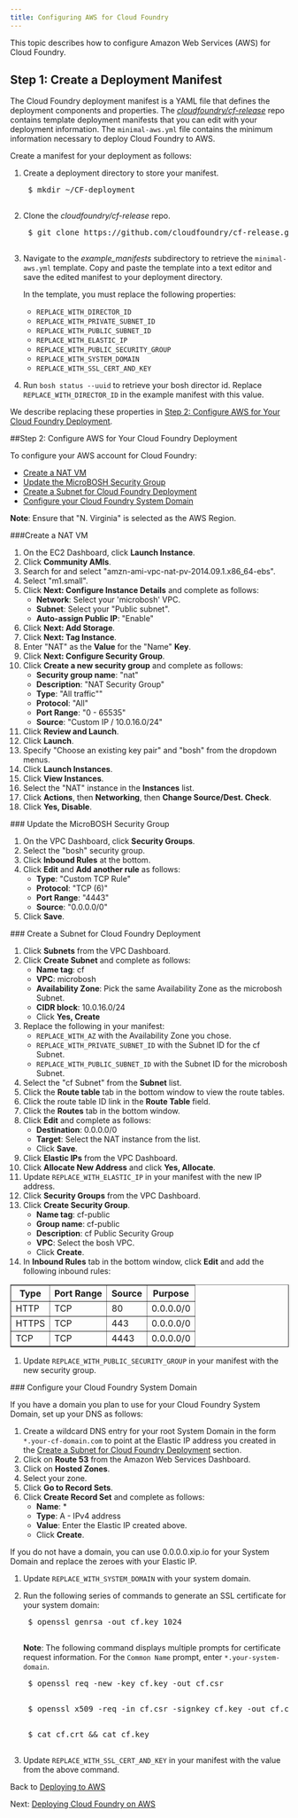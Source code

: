 ```yaml
---
title: Configuring AWS for Cloud Foundry
---
```


This topic describes how to configure Amazon Web Services (AWS) for Cloud Foundry.

## <a id="create-cf-manifest"></a>Step 1: Create a Deployment Manifest

The Cloud Foundry deployment manifest is a YAML file that defines the deployment components and properties. The [*cloudfoundry/cf-release*](https://github.com/cloudfoundry/cf-release) repo
contains template deployment manifests that you can edit with your deployment information. The `minimal-aws.yml` file contains the minimum information necessary to deploy Cloud Foundry to AWS.

Create a manifest for your deployment as follows:

1. Create a deployment directory to store your manifest.

    <pre class='terminal'>
    $ mkdir ~/CF-deployment
    </pre>

1. Clone the *cloudfoundry/cf-release* repo.

    <pre class='terminal'>
    $ git clone https://github.com/cloudfoundry/cf-release.git
    </pre>

1. Navigate to the *example_manifests* subdirectory to retrieve the `minimal-aws.yml` template. Copy and paste the template into a text editor and save the edited manifest to your deployment directory.

    In the template, you must replace the following properties:
    * `REPLACE_WITH_DIRECTOR_ID`
    * `REPLACE_WITH_PRIVATE_SUBNET_ID`
    * `REPLACE_WITH_PUBLIC_SUBNET_ID`
    * `REPLACE_WITH_ELASTIC_IP`
    * `REPLACE_WITH_PUBLIC_SECURITY_GROUP`
    * `REPLACE_WITH_SYSTEM_DOMAIN`
    * `REPLACE_WITH_SSL_CERT_AND_KEY`
    

1. Run `bosh status --uuid` to retrieve your bosh director id. Replace `REPLACE_WITH_DIRECTOR_ID` in the example manifest with this value.

We describe replacing these properties in [Step 2: Configure AWS for Your Cloud Foundry Deployment](#config-aws).

##<a id="config-aws"></a>Step 2: Configure AWS for Your Cloud Foundry Deployment

To configure your AWS account for Cloud Foundry:

* [Create a NAT VM](#create-nat-vm)
* [Update the MicroBOSH Security Group](#update-mibo-sec-group)
* [Create a Subnet for Cloud Foundry Deployment](#create-cf-subnet)
* [Configure your Cloud Foundry System Domain](#config-cf-dns)

<p class="note"><strong>Note</strong>: Ensure that "N. Virginia" is selected as the AWS Region.</p>

###<a id="create-nat-vm"></a>Create a NAT VM

1. On the EC2 Dashboard, click **Launch Instance**.
1. Click **Community AMIs**.
1. Search for and select "amzn-ami-vpc-nat-pv-2014.09.1.x86_64-ebs".
1. Select "m1.small".
1. Click **Next: Configure Instance Details** and complete as follows:
    * **Network**: Select your 'microbosh' VPC.
    * **Subnet**: Select your "Public subnet".
    * **Auto-assign Public IP**: "Enable"
1. Click **Next: Add Storage**.
1. Click **Next: Tag Instance**.
1. Enter "NAT" as the **Value** for the "Name" **Key**.
1. Click **Next: Configure Security Group**.
1. Click **Create a new security group** and complete as follows:
    * **Security group name**: "nat"
    * **Description**: "NAT Security Group"
    * **Type**: "All traffic""
    * **Protocol**: "All"
    * **Port Range**: "0 - 65535"
    * **Source**: "Custom IP / 10.0.16.0/24"
1. Click **Review and Launch**.
1. Click **Launch**.
1. Specify "Choose an existing key pair" and "bosh" from the dropdown menus.
1. Click **Launch Instances**.
1. Click **View Instances**.
1. Select the "NAT" instance in the **Instances** list.
1. Click **Actions**, then **Networking**, then **Change Source/Dest. Check**.
1. Click **Yes, Disable**.


###<a id="update-mibo-sec-group"></a> Update the MicroBOSH Security Group

1. On the VPC Dashboard, click **Security Groups**.
1. Select the "bosh" security group.
1. Click **Inbound Rules** at the bottom.
1. Click **Edit** and **Add another rule** as follows:
    * **Type**: "Custom TCP Rule"
    * **Protocol**: "TCP (6)"
    * **Port Range**: "4443"
    * **Source**: "0.0.0.0/0"
1. Click **Save**.

###<a id="create-cf-subnet"></a> Create a Subnet for Cloud Foundry Deployment 

1. Click **Subnets** from the VPC Dashboard.
1. Click **Create Subnet** and complete as follows:
    * **Name tag**: cf
    * **VPC**: microbosh
    * **Availability Zone**: Pick the same Availability Zone as the microbosh Subnet.
    * **CIDR block**: 10.0.16.0/24
    * Click **Yes, Create**
1. Replace the following in your manifest:
    * `REPLACE_WITH_AZ` with the Availability Zone you chose.
    * `REPLACE_WITH_PRIVATE_SUBNET_ID` with the Subnet ID for the cf Subnet.
    * `REPLACE_WITH_PUBLIC_SUBNET_ID` with the Subnet ID for the microbosh Subnet.
1. Select the "cf Subnet" from the **Subnet** list.
1. Click the **Route table** tab in the bottom window to view the route tables.
1. Click the route table ID link in the **Route Table** field.
1. Click the **Routes** tab in the bottom window.
1. Click **Edit** and complete as follows:
    * **Destination**: 0.0.0.0/0
    * **Target**: Select the NAT instance from the list.
    * Click **Save**.
1. Click **Elastic IPs** from the VPC Dashboard.
1. Click **Allocate New Address** and click **Yes, Allocate**.
1. Update `REPLACE_WITH_ELASTIC_IP` in your manifest with the new IP address.
1. Click **Security Groups** from the VPC Dashboard.
1. Click **Create Security Group**.
    * **Name tag**: cf-public
    * **Group name**: cf-public
    * **Description**: cf Public Security Group
    * **VPC**: Select the bosh VPC.
    * Click **Create**.
1. In **Inbound Rules** tab in the bottom window, click **Edit** and add the following inbound rules:
<table border="1" class="nice">
	<tr>
		<th>Type</th>
		<th>Port Range</th>
		<th>Source</th>
		<th>Purpose</th>
	</tr>
	<tr><td>HTTP</td><td>TCP</td><td>80</td><td>0.0.0.0/0</td></tr>
	<tr><td>HTTPS</td><td>TCP</td><td>443</td><td>0.0.0.0/0</td></tr>
	<tr><td>TCP</td><td>TCP</td><td>4443</td><td>0.0.0.0/0</td></tr>
</table>

1. Update `REPLACE_WITH_PUBLIC_SECURITY_GROUP` in your manifest with the new security group.

###<a id="config-cf-dns"></a> Configure your Cloud Foundry System Domain

If you have a domain you plan to use for your Cloud Foundry System Domain, set up your DNS as follows:

1. Create a wildcard DNS entry for your root System Domain in the form `*.your-cf-domain.com` to point at the Elastic IP address you created in the [Create a Subnet for Cloud Foundry Deployment](#create-cf-subnet) section.
1. Click on **Route 53** from the Amazon Web Services Dashboard.
1. Click on **Hosted Zones**.
1. Select your zone.
1. Click **Go to Record Sets**.
1. Click **Create Record Set** and complete as follows:
    * **Name**: *
    * **Type**: A - IPv4 address
    * **Value**: Enter the Elastic IP created above.
    * Click **Create**.

If you do not have a domain, you can use 0.0.0.0.xip.io for your System Domain and replace the zeroes with your Elastic IP.

1. Update `REPLACE_WITH_SYSTEM_DOMAIN` with your system domain.

1. Run the following series of commands to generate an SSL certificate for your system domain:

    <pre class="terminal">
    $ openssl genrsa -out cf.key 1024
    </pre>

    <p class="note"><strong>Note</strong>: The following command displays multiple prompts for certificate request information. For the <code>Common Name</code> prompt, enter <code>*.your-system-domain</code>.</p>

    <pre class="terminal">
    $ openssl req -new -key cf.key -out cf.csr
    </pre>

    <pre class="terminal">
    $ openssl x509 -req -in cf.csr -signkey cf.key -out cf.crt
    </pre>

    <pre class="terminal">
    $ cat cf.crt && cat cf.key
    </pre>

1. Update `REPLACE_WITH_SSL_CERT_AND_KEY` in your manifest with the value from the above command.

Back to [Deploying to AWS](aws_steps.html)

Next: [Deploying Cloud Foundry on AWS](deploy_aws_cf.html)